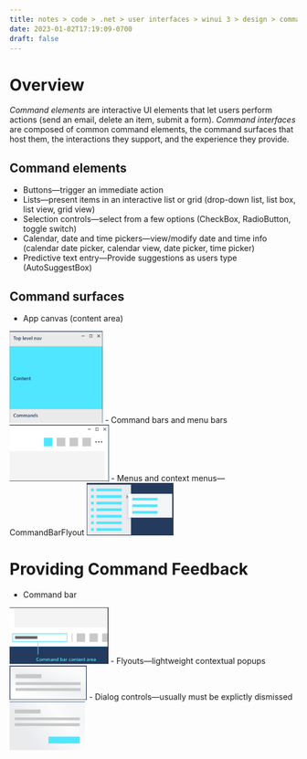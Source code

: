 ```yaml
---
title: notes > code > .net > user interfaces > winui 3 > design > commanding
date: 2023-01-02T17:19:09-0700
draft: false
---
```

# Overview
*Command elements* are interactive UI elements that let users perform actions (send an email, delete an item, submit a form). *Command interfaces* are composed of common command elements, the command surfaces that host them, the interactions they support, and the experience they provide.

## Command elements
- Buttons—trigger an immediate action
- Lists—present items in an interactive list or grid (drop-down list, list box, list view, grid view)
- Selection controls—select from a few options (CheckBox, RadioButton, toggle switch)
- Calendar, date and time pickers—view/modify date and time info (calendar date picker, calendar view, date picker, time picker)
- Predictive text entry—Provide suggestions as users type (AutoSuggestBox)

## Command surfaces
- App canvas (content area)  
<img src="DESIGN_Commanding-image1.png" style="width:1.7in;height:1.675in" />
- Command bars and menu bars  
<img src="DESIGN_Commanding-image2.png" style="width:1.80833in;height:1.03333in" />
- Menus and context menus—CommandBarFlyout  
<img src="DESIGN_Commanding-image3.png" style="width:1.58333in;height:0.95833in" />

# Providing Command Feedback
- Command bar  
<img src="DESIGN_Commanding-image4.png" style="width:1.8in;height:1.03333in" />
- Flyouts—lightweight contextual popups  
<img src="DESIGN_Commanding-image5.png" style="width:1.40833in;height:0.625in" />
- Dialog controls—usually must be explictly dismissed  
<img src="DESIGN_Commanding-image6.png" style="width:1.375in;height:0.88333in" />



